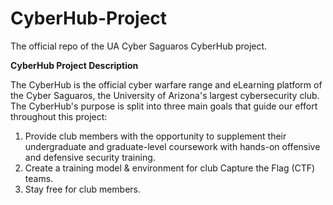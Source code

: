 # CyberHub-Project

The official repo of the UA Cyber Saguaros CyberHub project.

**CyberHub Project Description**

The CyberHub is the official cyber warfare range and eLearning platform of the Cyber Saguaros, the University of Arizona's largest cybersecurity club. The CyberHub's purpose is split into three main goals that guide our effort throughout this project:
1. Provide club members with the opportunity to supplement their undergraduate and graduate-level coursework with hands-on offensive and defensive security training.
2. Create a training model & environment for club Capture the Flag (CTF) teams.
3. Stay free for club members.
